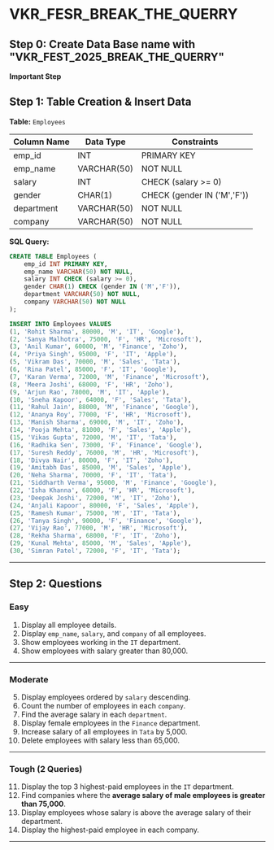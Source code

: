 # VKR_FESR_BREAK_THE_QUERRY


## Step 0: Create Data Base name with "VKR_FEST_2025_BREAK_THE_QUERRY"
**Important Step** 
## **Step 1: Table Creation & Insert Data**

**Table:** `Employees`

| Column Name | Data Type   | Constraints                 |
| ----------- | ----------- | --------------------------- |
| emp_id      | INT         | PRIMARY KEY                 |
| emp_name    | VARCHAR(50) | NOT NULL                    |
| salary      | INT         | CHECK (salary >= 0)         |
| gender      | CHAR(1)     | CHECK (gender IN ('M','F')) |
| department  | VARCHAR(50) | NOT NULL                    |
| company     | VARCHAR(50) | NOT NULL                    |

**SQL Query:**

```sql
CREATE TABLE Employees (
    emp_id INT PRIMARY KEY,
    emp_name VARCHAR(50) NOT NULL,
    salary INT CHECK (salary >= 0),
    gender CHAR(1) CHECK (gender IN ('M','F')),
    department VARCHAR(50) NOT NULL,
    company VARCHAR(50) NOT NULL
);

INSERT INTO Employees VALUES
(1, 'Rohit Sharma', 80000, 'M', 'IT', 'Google'),
(2, 'Sanya Malhotra', 75000, 'F', 'HR', 'Microsoft'),
(3, 'Anil Kumar', 60000, 'M', 'Finance', 'Zoho'),
(4, 'Priya Singh', 95000, 'F', 'IT', 'Apple'),
(5, 'Vikram Das', 70000, 'M', 'Sales', 'Tata'),
(6, 'Rina Patel', 85000, 'F', 'IT', 'Google'),
(7, 'Karan Verma', 72000, 'M', 'Finance', 'Microsoft'),
(8, 'Meera Joshi', 68000, 'F', 'HR', 'Zoho'),
(9, 'Arjun Rao', 78000, 'M', 'IT', 'Apple'),
(10, 'Sneha Kapoor', 64000, 'F', 'Sales', 'Tata'),
(11, 'Rahul Jain', 88000, 'M', 'Finance', 'Google'),
(12, 'Ananya Roy', 77000, 'F', 'HR', 'Microsoft'),
(13, 'Manish Sharma', 69000, 'M', 'IT', 'Zoho'),
(14, 'Pooja Mehta', 81000, 'F', 'Sales', 'Apple'),
(15, 'Vikas Gupta', 72000, 'M', 'IT', 'Tata'),
(16, 'Radhika Sen', 73000, 'F', 'Finance', 'Google'),
(17, 'Suresh Reddy', 76000, 'M', 'HR', 'Microsoft'),
(18, 'Divya Nair', 80000, 'F', 'IT', 'Zoho'),
(19, 'Amitabh Das', 85000, 'M', 'Sales', 'Apple'),
(20, 'Neha Sharma', 70000, 'F', 'IT', 'Tata'),
(21, 'Siddharth Verma', 95000, 'M', 'Finance', 'Google'),
(22, 'Isha Khanna', 68000, 'F', 'HR', 'Microsoft'),
(23, 'Deepak Joshi', 72000, 'M', 'IT', 'Zoho'),
(24, 'Anjali Kapoor', 80000, 'F', 'Sales', 'Apple'),
(25, 'Ramesh Kumar', 75000, 'M', 'IT', 'Tata'),
(26, 'Tanya Singh', 90000, 'F', 'Finance', 'Google'),
(27, 'Vijay Rao', 77000, 'M', 'HR', 'Microsoft'),
(28, 'Rekha Sharma', 68000, 'F', 'IT', 'Zoho'),
(29, 'Kunal Mehta', 85000, 'M', 'Sales', 'Apple'),
(30, 'Simran Patel', 72000, 'F', 'IT', 'Tata');
```

---

## Step 2: Questions

### Easy

1. Display all employee details.
2. Display `emp_name`, `salary`, and `company` of all employees.
3. Show employees working in the `IT` department.
4. Show employees with salary greater than 80,000.
---
### Moderate

5. Display employees ordered by `salary` descending.
6. Count the number of employees in each `company`.
7. Find the average salary in each `department`.
8. Display female employees in the `Finance` department.
9. Increase salary of all employees in `Tata` by 5,000.
10. Delete employees with salary less than 65,000.
---
### Tough (2 Queries)

11. Display the top 3 highest-paid employees in the `IT` department.
12. Find companies where the **average salary of male employees is greater than 75,000**.
13. Display employees whose salary is above the average salary of their department.
14. Display the highest-paid employee in each company.

---
